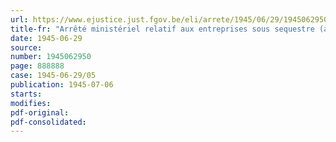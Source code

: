 ```yaml
---
url: https://www.ejustice.just.fgov.be/eli/arrete/1945/06/29/1945062950/justel
title-fr: "Arrêté ministériel relatif aux entreprises sous sequestre (abrogé par AM 11-09-1946)"
date: 1945-06-29
source:
number: 1945062950
page: 888888
case: 1945-06-29/05
publication: 1945-07-06
starts:
modifies:
pdf-original:
pdf-consolidated:
---
```


